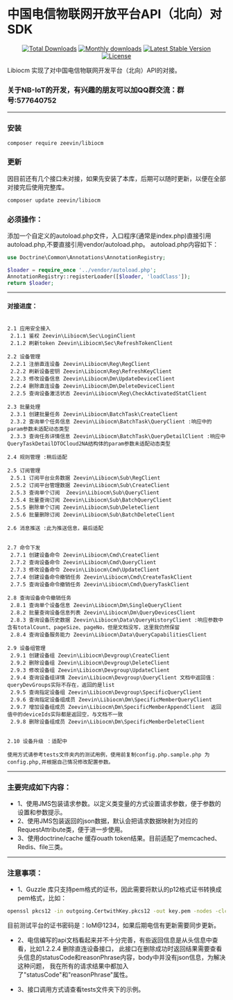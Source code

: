 中国电信物联网开放平台API（北向）对SDK
=======================

<p align="center">
<a href="https://packagist.org/packages/zeevin/libiocm"><img src="https://poser.pugx.org/zeevin/libiocm/d/total.svg" alt="Total Downloads"></a>
<a href="https://packagist.org/packages/zeevin/libiocm"><img src="https://poser.pugx.org/zeevin/libiocm/d/monthly" alt="Monthly downloads"></a>
<a href="https://packagist.org/packages/zeevin/libiocm"><img src="https://poser.pugx.org/zeevin/libiocm/v/stable.svg" alt="Latest Stable Version"></a>
<a href="https://packagist.org/packages/zeevin/libiocm"><img src="https://poser.pugx.org/zeevin/libiocm/license.svg" alt="License"></a>
</p>

Libiocm 实现了对中国电信物联网开发平台（北向）API的对接。

### 关于NB-IoT的开发，有兴趣的朋友可以加QQ群交流：群号:577640752

----------------

### 安装
```bash
composer require zeevin/libiocm
```

### 更新
因目前还有几个接口未对接，如果先安装了本库，后期可以随时更新，以便在全部对接完后使用完整库。
```bash
composer update zeevin/libiocm
```
### 必须操作：

添加一个自定义的autoload.php文件，入口程序(通常是index.php)直接引用autoload.php,不要直接引用vendor/autoload.php。
autoload.php内容如下：
```php
use Doctrine\Common\Annotations\AnnotationRegistry;

$loader = require_once '../vendor/autoload.php';
AnnotationRegistry::registerLoader([$loader, 'loadClass']);
return $loader;
```

----------------

#### 对接进度：

```text

2.1 应用安全接入
 2.1.1 鉴权 Zeevin\Libiocm\Sec\LoginClient
 2.1.2 刷新token Zeevin\Libiocm\Sec\RefreshTokenClient

2.2 设备管理
 2.2.1 注册直连设备 Zeevin\Libiocm\Reg\RegClient
 2.2.2 刷新设备密钥 Zeevin\Libiocm\Reg\RefreshKeyClient
 2.2.3 修改设备信息 Zeevin\Libiocm\Dm\UpdateDeviceClient
 2.2.4 删除直连设备 Zeevin\Libiocm\Dm\DeleteDeviceClient
 2.2.5 查询设备激活状态 Zeevin\Libiocm\Reg\CheckActivatedStatClient
 
2.3 批量处理
 2.3.1 创建批量任务 Zeevin\Libiocm\BatchTask\CreateClient
 2.3.2 查询单个任务信息 Zeevin\Libiocm\BatchTask\QueryClient :响应中的param参数未适配动态类型
 2.3.3 查询任务详情信息 Zeevin\Libiocm\BatchTask\QueryDetailClient :响应中QueryTaskDetailDTOCloud2NA结构体的param参数未适配动态类型

2.4 规则管理 :稍后适配

2.5 订阅管理
 2.5.1 订阅平台业务数据 Zeevin\Libiocm\Sub\RegClient
 2.5.2 订阅平台管理数据 Zeevin\Libiocm\Sub\CreateClient
 2.5.3 查询单个订阅  Zeevin\Libiocm\Sub\QueryClient
 2.5.4 批量查询订阅 Zeevin\Libiocm\Sub\BatchQueryClient
 2.5.5 删除单个订阅 Zeevin\Libiocm\Sub\DeleteClient
 2.5.6 批量删除订阅 Zeevin\Libiocm\Sub\BatchDeleteClient
 
2.6 消息推送 :此为推送信息，最后适配


2.7 命令下发
 2.7.1 创建设备命令 Zeevin\Libiocm\Cmd\CreateClient
 2.7.2 查询设备命令 Zeevin\Libiocm\Cmd\QueryClient
 2.7.3 修改设备命令 Zeevin\Libiocm\Cmd\UpdateClient
 2.7.4 创建设备命令撤销任务 Zeevin\Libiocm\Cmd\CreateTaskClient
 2.7.5 查询设备命令撤销任务 Zeevin\Libiocm\Cmd\QueryTaskClient
 
2.8 查询设备命令撤销任务 
 2.8.1 查询单个设备信息 Zeevin\Libiocm\Dm\SingleQueryClient
 2.8.2 批量查询设备信息列表 Zeevin\Libiocm\Dm\QueryDevicesClient
 2.8.3 查询设备历史数据 Zeevin\Libiocm\Data\QueryHistoryClient :响应参数中含有totalCount、pageSize、pageNo，但是文档没写，这里我仍然保留
 2.8.4 查询设备服务能力 Zeevin\Libiocm\Data\QueryCapabilitiesClient
 
2.9 设备组管理
 2.9.1 创建设备组 Zeevin\Libiocm\Devgroup\CreateClient
 2.9.2 删除设备组 Zeevin\Libiocm\Devgroup\DeleteClient
 2.9.3 修改设备组 Zeevin\Libiocm\Devgroup\UpdateClient
 2.9.4 查询设备组详情 Zeevin\Libiocm\Devgroup\QueryClient 文档中返回值：queryDevGroups实际不存在，返回的是list
 2.9.5 查询指定设备组 Zeevin\Libiocm\Devgroup\SpecificQueryClient
 2.9.6 查询指定设备组成员 Zeevin\Libiocm\Dm\SpecificMemberQueryClient
 2.9.7 增加设备组成员 Zeevin\Libiocm\Dm\SpecificMemberAppendClient  返回值中的deviceIds实际都是返回空，与文档不一致
 2.9.8 删除设备组成员 Zeevin\Libiocm\Dm\SpecificMemberDeleteClient 
 
 
2.10 设备升级 ：适配中

```


```text
使用方式请参考tests文件夹内的测试用例，使用前复制config.php.sample.php 为config.php,并根据自己情况修改配置参数。
```

----------------

### 主要完成如下内容：

- 1、使用JMS包装请求参数。以定义类变量的方式设置请求参数，便于参数的设置和参数提示。
- 2、使用JMS包装返回的json数据，默认会把请求数据映射为对应的RequestAttribute类，便于进一步使用。
- 3、使用doctrine/cache 缓存ouath token结果。目前适配了memcached、Redis、file三类。

----------------

### 注意事项：
- 1、Guzzle 库只支持pem格式的证书，因此需要将默认的p12格式证书转换成pem格式，比如：
```bash
openssl pkcs12 -in outgoing.CertwithKey.pkcs12 -out key.pem -nodes -clcerts
```
目前测试平台的证书密码是：IoM@1234，如果后期电信有更新需要同步更新。

- 2、电信编写的api文档看起来并不十分完善，有些返回信息是从头信息中查看，比如1.2.2.4 删除直连设备接口，
此接口在删除成功时返回结果需要查看头信息的statusCode和reasonPhrase内容，body中并没有json信息，为解决这种问题，
我在所有的请求结果中都加入了"statusCode"和"reasonPhrase"属性。

- 3、接口调用方式请查看tests文件夹下的示例。
